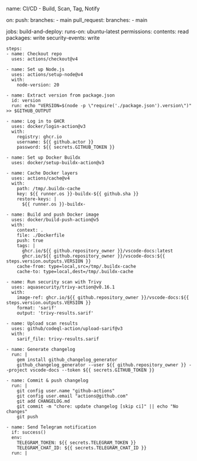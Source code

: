 name: CI/CD - Build, Scan, Tag, Notify

on:
  push:
    branches:
      - main
  pull_request:
    branches:
      - main

jobs:
  build-and-deploy:
    runs-on: ubuntu-latest
    permissions:
      contents: read
      packages: write
      security-events: write

    steps:
    - name: Checkout repo
      uses: actions/checkout@v4

    - name: Set up Node.js
      uses: actions/setup-node@v4
      with:
        node-version: 20

    - name: Extract version from package.json
      id: version
      run: echo "VERSION=$(node -p \"require('./package.json').version\")" >> $GITHUB_OUTPUT

    - name: Log in to GHCR
      uses: docker/login-action@v3
      with:
        registry: ghcr.io
        username: ${{ github.actor }}
        password: ${{ secrets.GITHUB_TOKEN }}

    - name: Set up Docker Buildx
      uses: docker/setup-buildx-action@v3

    - name: Cache Docker layers
      uses: actions/cache@v4
      with:
        path: /tmp/.buildx-cache
        key: ${{ runner.os }}-buildx-${{ github.sha }}
        restore-keys: |
          ${{ runner.os }}-buildx-

    - name: Build and push Docker image
      uses: docker/build-push-action@v5
      with:
        context: .
        file: ./Dockerfile
        push: true
        tags: |
          ghcr.io/${{ github.repository_owner }}/vscode-docs:latest
          ghcr.io/${{ github.repository_owner }}/vscode-docs:${{ steps.version.outputs.VERSION }}
        cache-from: type=local,src=/tmp/.buildx-cache
        cache-to: type=local,dest=/tmp/.buildx-cache

    - name: Run security scan with Trivy
      uses: aquasecurity/trivy-action@v0.16.1
      with:
        image-ref: ghcr.io/${{ github.repository_owner }}/vscode-docs:${{ steps.version.outputs.VERSION }}
        format: 'sarif'
        output: 'trivy-results.sarif'

    - name: Upload scan results
      uses: github/codeql-action/upload-sarif@v3
      with:
        sarif_file: trivy-results.sarif

    - name: Generate changelog
      run: |
        gem install github_changelog_generator
        github_changelog_generator --user ${{ github.repository_owner }} --project vscode-docs --token ${{ secrets.GITHUB_TOKEN }}

    - name: Commit & push changelog
      run: |
        git config user.name "github-actions"
        git config user.email "actions@github.com"
        git add CHANGELOG.md
        git commit -m "chore: update changelog [skip ci]" || echo "No changes"
        git push

    - name: Send Telegram notification
      if: success()
      env:
        TELEGRAM_TOKEN: ${{ secrets.TELEGRAM_TOKEN }}
        TELEGRAM_CHAT_ID: ${{ secrets.TELEGRAM_CHAT_ID }}
      run: |